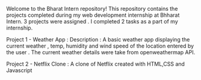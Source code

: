 Welcome to the Bharat Intern repository! This repository contains the projects completed during my web development internship at Bhharat Intern. 3 projects were assigned . I completed 2 tasks as a part of my internship.

Project 1 - Weather App : Description : A basic weather app displaying the current weather , temp, humidity and wind speed of the location entered by the user . The current weather details were take from openweathermap API. 

Project 2 - Netflix Clone : A clone of Netflix created with HTML,CSS and Javascript
